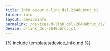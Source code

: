 ```yaml
---
title: Info about d-link_dsl-2640ubruc_c1
folder: info
layout: deviceinfo
permalink: /devices/d-link_dsl-2640ubruc_c1/
device: d-link_dsl-2640ubruc_c1
---
```

{% include templates/device_info.md %}
